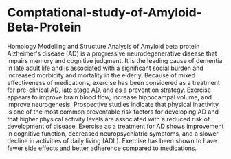 # Comptational-study-of-Amyloid-Beta-Protein
Homology Modelling and Structure Analysis of Amyloid beta  protein
Alzheimer's disease (AD) is a progressive neurodegenerative disease that impairs memory  and cognitive judgment. It is the leading cause of dementia in late adult life and is associated  with a significant social burden and increased morbidity and mortality in the elderly. Because  of mixed effectiveness of medications, exercise has been considered as a treatment for
pre-clinical AD, late stage AD, and as a prevention strategy. Exercise appears to improve  brain blood flow, increase hippocampal volume, and improve neurogenesis. Prospective  studies indicate that physical inactivity is one of the most common preventable risk factors for  developing AD and that higher physical activity levels are associated with a reduced risk of  development of disease. Exercise as a treatment for AD shows improvement in cognitive  function, decreased neuropsychiatric symptoms, and a slower decline in activities of daily  living (ADL). Exercise has been shown to have fewer side effects and better adherence  compared to medications.
